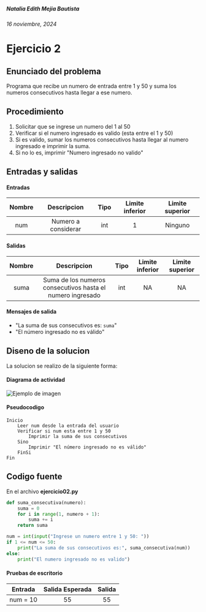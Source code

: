 ##### Natalia Edith Mejia Bautista 
###### 16 noviembre, 2024

# Ejercicio 2

## Enunciado del problema
Programa que recibe un numero de entrada entre 1 y 50 y suma los numeros consecutivos hasta llegar a ese numero.

## Procedimiento 
1. Solicitar que se ingrese un numero del 1 al 50
2. Verificar si el numero ingresado es valido (esta entre el 1 y 50)
3. Si es valido, sumar los numeros consecutivos hasta llegar al numero ingresado e imprimir la suma.
4. Si no lo es, imprimir "Numero ingresado no valido"

## Entradas y salidas
#### Entradas
| Nombre  | Descripcion  | Tipo | Limite inferior | Limite superior |
|:-------------:|:---------------:| :-------------:|:---------:|:---------:|
| num  |Numero a considerar| int | 1 | Ninguno |

#### Salidas
| Nombre  | Descripcion  | Tipo | Limite inferior | Limite superior |
|:-------------:|:---------------:| :-------------:|:---------:|:---------:|
| suma  | Suma de los numeros consecutivos hasta el numero ingresado | int | NA | NA

#### Mensajes de salida
- "La suma de sus consecutivos es: `suma`"
- "El número ingresado no es válido"

## Diseno de la solucion 
La solucion se realizo de la siguiente forma:
#### Diagrama de actividad
![Ejemplo de imagen](https://ejemplo.com/imagen.png)


#### Pseudocodigo
```plaintext
Inicio
    Leer num desde la entrada del usuario   
    Verificar si num esta entre 1 y 50
        Imprimir la suma de sus consecutivos
    Sino
        Imprimir "El número ingresado no es válido"
    FinSi
Fin
```

## Codigo fuente
En el archivo **ejercicio02.py**
```python
def suma_consecutiva(numero):
    suma = 0
    for i in range(1, numero + 1):
        suma += i  
    return suma

num = int(input("Ingrese un numero entre 1 y 50: "))
if 1 <= num <= 50:
    print("La suma de sus consecutivos es:", suma_consecutiva(num))
else:
    print("El numero ingresado no es valido") 
```

#### Pruebas de escritorio
| Entrada | Salida Esperada | Salida |
|:-------------:|:---------------:| :-------------:|
| num = 10 | 55 |55 |